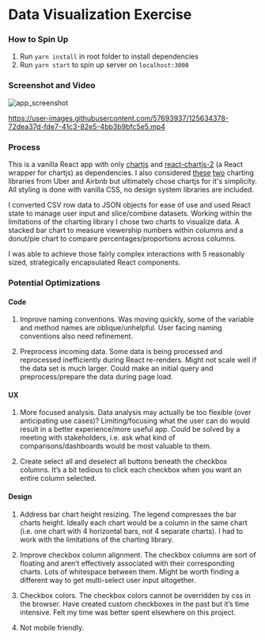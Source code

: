 # Data Visualization Exercise

### How to Spin Up
1. Run `yarn install` in root folder to install dependencies
2. Run `yarn start` to spin up server on `localhost:3000`

### Screenshot and Video
![app_screenshot](https://user-images.githubusercontent.com/57693937/125630625-f3668008-f078-4f41-8ebd-16591814895d.jpg)

https://user-images.githubusercontent.com/57693937/125634378-72dea37d-fde7-41c3-82e5-4bb3b9bfc5e5.mp4


### Process

This is a vanilla React app with only [chartjs](https://www.chartjs.org/) and [react-chartjs-2](https://github.com/reactchartjs/react-chartjs-2) (a React wrapper for chartjs) as dependencies.  I also considered [these](https://uber.github.io/react-vis/) [two](https://airbnb.io/visx/) charting libraries from Uber and Airbnb but ultimately chose chartjs for it's simplicity.  All styling is done with vanilla CSS, no design system libraries are included.

I converted CSV row data to JSON objects for ease of use and used React state to manage user input and slice/combine datasets.  Working within the limitations of the charting library I chose two charts to visualize data.  A stacked bar chart to measure viewership numbers within columns and a donut/pie chart to compare percentages/proportions across columns.

I was able to achieve those fairly complex interactions with 5 reasonably sized, strategically encapsulated React components.


### Potential Optimizations

#### Code

1. Improve naming conventions.  Was moving quickly, some of the variable and method names are oblique/unhelpful.  User facing naming conventions also need refinement.

2. Preprocess incoming data.  Some data is being processed and reprocessed inefficiently during React re-renders.  Might not scale well if the data set is much larger.  Could make an initial query and preprocess/prepare the data during page load.

#### UX
1. More focused analysis.  Data analysis may actually be too flexible (over anticipating use cases)?  Limiting/focusing what the user can do would result in a better experience/more useful app.  Could be solved by a meeting with stakeholders, i.e. ask what kind of comparisons/dashboards would be most valuable to them.

2. Create select all and deselect all buttons beneath the checkbox columns.  It’s a bit tedious to click each checkbox when you want an entire column selected.

#### Design

1. Address bar chart height resizing.  The legend compresses the bar charts height.  Ideally each chart would be a column in the same chart (i.e. one chart with 4 horizontal bars, not 4 separate charts).  I had to work with the limitations of the charting library.

2. Improve checkbox column alignment.  The checkbox columns are sort of floating and aren’t effectively associated with their corresponding charts.  Lots of whitespace between them.  Might be worth finding a different way to get multi-select user input altogether.

3. Checkbox colors.  The checkbox colors cannot be overridden by css in the browser.  Have created custom checkboxes in the past but it’s time intensive.  Felt my time was better spent elsewhere on this project.

4. Not mobile friendly.
